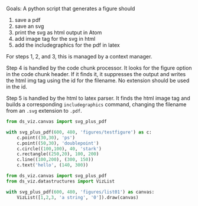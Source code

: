 Goals:
A python script that generates a figure should
1. save a pdf
2. save an svg
3. print the svg as html output in Atom
4. add image tag for the svg in html
5. add the includegraphics for the pdf in latex

For steps 1, 2, and 3, this is managed by a context manager.

Step 4 is handled by the code chunk processor.
It looks for the figure option in the code chunk header.
If it finds it, it suppresses the output and writes the html img tag using the id for the filename.
No extension should be used in the id.

Step 5 is handled by the html to latex parser.
It finds the html image tag and builds a corresponding `includegraphics` command, changing the filename from an `.svg` extension to `.pdf`.

```python {cmd figure id="figures.testfigure" output="html"}
from ds_viz.canvas import svg_plus_pdf

with svg_plus_pdf(600, 480, 'figures/testfigure') as c:
    c.point((30,30), 'ps')
    c.point((50,30), 'doublepoint')
    c.circle((100,100), 40, 'stark')
    c.rectangle((250,20), 100, 200)
    c.line((100,200), (300, 150))
    c.text('hello', (140, 300))

```

```python {cmd figure id="figures.list01" output="html"}
from ds_viz.canvas import svg_plus_pdf
from ds_viz.datastructures import VizList

with svg_plus_pdf(600, 480, 'figures/list01') as canvas:
    VizList([1,2,3, 'a string', '0']).draw(canvas)

```
